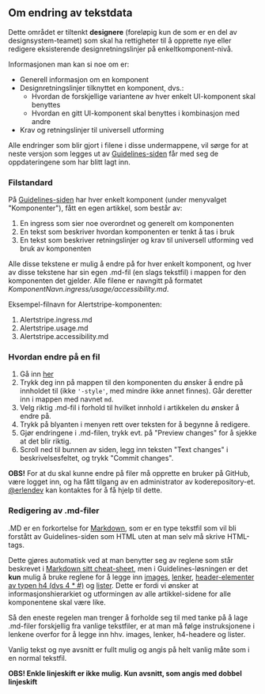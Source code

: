 ## Om endring av tekstdata

Dette området er tiltenkt **designere** (foreløpig kun de som er en del av designsystem-teamet)
som skal ha rettigheter til å opprette nye eller redigere eksisterende designretningslinjer 
på enkeltkomponent-nivå. 

Informasjonen man kan si noe om er:
- Generell informasjon om en komponent
- Designretningslinjer tilknyttet en komponent, dvs.:
    - Hvordan de forskjellige variantene av hver enkelt UI-komponent skal benyttes
    - Hvordan en gitt UI-komponent skal benyttes i kombinasjon med andre
- Krav og retningslinjer til universell utforming 

Alle endringer som blir gjort i filene i disse undermappene, vil sørge for at neste versjon som
legges ut av [Guidelines-siden](https://navikt.github.io/nav-frontend-moduler) får med seg de
oppdateringene som har blitt lagt inn.


### Filstandard

På [Guidelines-siden](https://navikt.github.io/nav-frontend-moduler) har hver enkelt komponent
(under menyvalget "Komponenter"), fått en egen artikkel, som består av:
1. En ingress som sier noe overordnet og generelt om komponenten
3. En tekst som beskriver hvordan komponenten er tenkt å tas i bruk
4. En tekst som beskriver retningslinjer og krav til universell utforming ved bruk av komponenten

Alle disse tekstene er mulig å endre på for hver enkelt komponent, og hver av disse tekstene
har sin egen .md-fil (en slags tekstfil) i mappen for den komponenten det gjelder. Alle 
filene er navngitt på formatet _KomponentNavn.ingress/usage/accessibility.md_. 

Eksempel-filnavn for Alertstripe-komponenten:
1. Alertstripe.ingress.md
3. Alertstripe.usage.md
4. Alertstripe.accessibility.md


### Hvordan endre på en fil

1. Gå inn [her](https://github.com/navikt/nav-frontend-moduler/tree/master/packages/node_modules)
2. Trykk deg inn på mappen til den komponenten du ønsker å endre på innholdet til (ikke `'-style'`, med mindre ikke annet finnes). 
Går deretter inn i mappen med navnet `md`. 
3. Velg riktig .md-fil i forhold til hvilket innhold i artikkelen du ønsker å endre på.
4. Trykk på blyanten i menyen rett over teksten for å begynne å redigere.
5. Gjør endringene i .md-filen, trykk evt. på "Preview changes" for å sjekke at det blir riktig.
6. Scroll ned til bunnen av siden, legg inn teksten "Text changes" i beskrivelsesfeltet, og trykk "Commit changes".

**OBS!** For at du skal kunne endre på filer må opprette en bruker på GitHub, være logget inn, og ha fått tilgang av en administrator
av koderepository-et. [@erlendev](https://github.com/erlendev/) kan kontaktes for å få hjelp til dette.

### Redigering av .md-filer

.MD er en forkortelse for [Markdown](https://github.com/adam-p/markdown-here/wiki/Markdown-Cheatsheet),
som er en type tekstfil som vil bli forstått av Guidelines-siden som HTML uten at man selv må skrive HTML-tags.

Dette gjøres automatisk ved at man benytter seg av reglene som står beskrevet i 
[Markdown sitt cheat-sheet](https://github.com/adam-p/markdown-here/wiki/Markdown-Cheatsheet),
men i Guidelines-løsningen er det **kun** mulig å bruke reglene for å legge inn
[images](https://github.com/adam-p/markdown-here/wiki/Markdown-Cheatsheet#images),
[lenker](https://github.com/adam-p/markdown-here/wiki/Markdown-Cheatsheet#links), 
[header-elementer av typen h4 (dvs 4 * #)](https://github.com/adam-p/markdown-here/wiki/Markdown-Cheatsheet#headers) 
og [lister](https://github.com/adam-p/markdown-here/wiki/Markdown-Cheatsheet#lists). 
Dette er fordi vi ønsker at informasjonshierarkiet og utformingen av alle artikkel-sidene for alle komponentene skal
være like. 

Så den eneste regelen man trenger å forholde seg til med tanke på å lage .md-filer forskjellig
fra vanlige tekstfiler, er at man må følge 
instruksjonene i lenkene overfor for å legge inn hhv. images, lenker, h4-headere og lister.

Vanlig tekst og nye avsnitt er fullt mulig og angis på helt vanlig måte som i en normal tekstfil. 

**OBS! Enkle linjeskift er ikke mulig. Kun avsnitt, som angis med dobbel linjeskift**
